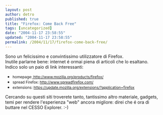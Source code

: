 ```yaml
---
layout: post
author: detro
published: true
title: "Firefox: Come Back Free"
tags: [uncategorized]
date: "2004-11-17 23:58:55"
updated: "2004-11-17 23:58:55"
permalink: /2004/11/17/firefox-come-back-free/
---
```


<div style="clear:both;"></div>Sono un felicissimo e convintissimo utilizzatore di Firefox.<br />Inutile parlarne bene: internet é ormai piena di articoli che lo esaltano.<br />Indico solo un paio di link interessanti:<br /><ul>   <li><span style="font-size:85%;">homepage:<a href="http://www.mozilla.org/products/firefox/"> http://www.mozilla.org/products/firefox/</a></span></li>   <li><span style="font-size:85%;">spread Firefox: <a href="http://www.spreadfirefox.com/">http://www.spreadfirefox.com/</a></span></li>   <li><span style="font-size:85%;">extensions: <a href="https://update.mozilla.org/extensions/?application=firefox">https://update.mozilla.org/extensions/?application=firefox</a></span></li> </ul> Cercando su questi siti troverete tanto, tantissimo altro materiale, gadgets, temi per rendere l'esperienza "web" ancora migliore: direi che é ora di buttare nel CESSO Explorer. :-)<br /><div style="clear:both; padding-bottom: 0.25em;"></div>

